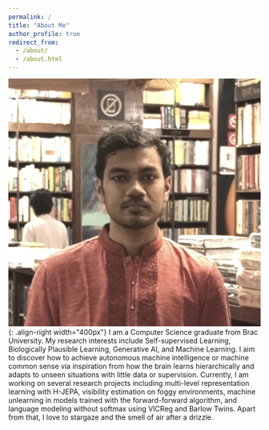 ```yaml
---
permalink: /
title: "About Me"
author_profile: true
redirect_from: 
  - /about/
  - /about.html
---
```

![illustration](/images/profile.png){: .align-right width="400px"}
I am a Computer Science graduate from Brac University. My research interests include Self-supervised Learning, Biologically Plausible Learning, Generative AI, and Machine Learning. I aim to discover how to achieve autonomous machine intelligence or machine common sense via inspiration from how the brain learns hierarchically and adapts to unseen situations with little data or supervision. Currently, I am working on several research projects including multi-level representation learning with H-JEPA, visibility estimation on foggy environments, machine unlearning in models trained with the forward-forward algorithm, and language modeling without softmax using VICReg and Barlow Twins. Apart from that, I love to stargaze and the smell of air after a drizzle. 
